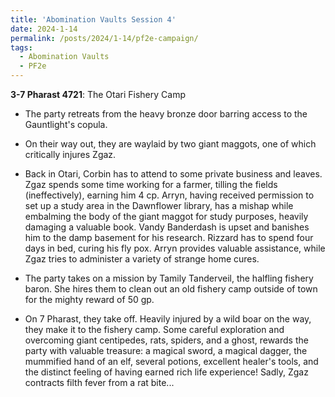 ```yaml
---
title: 'Abomination Vaults Session 4'
date: 2024-1-14
permalink: /posts/2024/1-14/pf2e-campaign/
tags:
  - Abomination Vaults
  - PF2e
---
```



**3-7 Pharast 4721**: The Otari Fishery Camp

- The party retreats from the heavy bronze door barring access to the Gauntlight's copula. 

- On their way out, they are waylaid by two giant maggots, one of which critically injures Zgaz.

- Back in Otari, Corbin has to attend to some private business and leaves. Zgaz spends some time working for a farmer, tilling the fields (ineffectively), earning him 4 cp. Arryn, having received permission to set up a study area in the Dawnflower library, has a mishap while embalming the body of the giant maggot for study purposes, heavily damaging a valuable book. Vandy Banderdash is upset and banishes him to the damp basement for his research. Rizzard has to spend four days in bed, curing his fly pox. Arryn provides valuable assistance, while Zgaz tries to administer a variety of strange home cures.

- The party takes on a mission by Tamily Tanderveil, the halfling fishery baron. She hires them to clean out an old fishery camp outside of town for the mighty reward of 50 gp.

- On 7 Pharast, they take off. Heavily injured by a wild boar on the way, they make it to the fishery camp. Some careful exploration and overcoming giant centipedes, rats, spiders, and a ghost, rewards the party with valuable treasure: a magical sword, a magical dagger, the mummified hand of an elf, several potions, excellent healer's tools, and the distinct feeling of having earned rich life experience! Sadly, Zgaz contracts filth fever from a rat bite...
